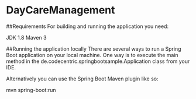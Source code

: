 # DayCareManagement

##Requirements
For building and running the application you need:

JDK 1.8
Maven 3

##Running the application locally
There are several ways to run a Spring Boot application on your local machine. One way is to execute the main method in the de.codecentric.springbootsample.Application class from your IDE.

Alternatively you can use the Spring Boot Maven plugin like so:

mvn spring-boot:run